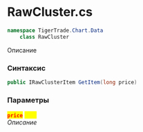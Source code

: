 
# RawCluster.cs
```csharp
namespace TigerTrade.Chart.Data  
    class RawCluster
```

Описание

### Синтаксис
```csharp
public IRawClusterItem GetItem(long price)
```

### Параметры  
<mark style="color:red;">**`price`**</mark> <mark style="color:yellow;">`long`</mark>  
 *Описание*  
  

                    
                    